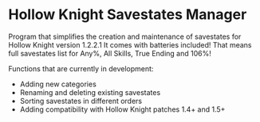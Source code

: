 # Hollow Knight Savestates Manager
Program that simplifies the creation and maintenance of savestates for Hollow Knight version 1.2.2.1
It comes with batteries included! That means full savestates list for Any%, All Skills, True Ending and 106%!

Functions that are currently in development:
- Adding new categories
- Renaming and deleting existing savestates
- Sorting savestates in different orders
- Adding compatibility with Hollow Knight patches 1.4+ and 1.5+
